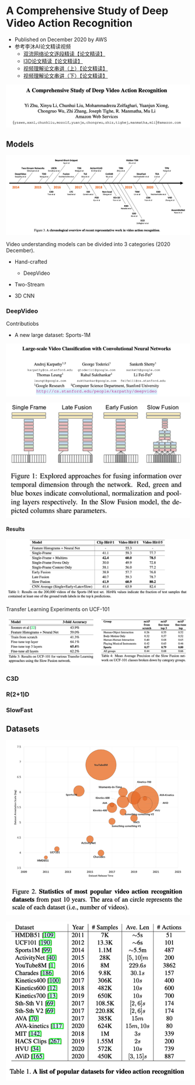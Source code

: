 A Comprehensive Study of Deep Video Action Recognition
===

- Published on December 2020 by AWS
- 参考李沐AI论文精读视频
    - [双流网络论文逐段精读【论文精读】](https://www.bilibili.com/video/BV1mq4y1x7RU/)
    - [I3D论文精读【论文精读】](https://www.bilibili.com/video/BV1tY4y1p7hq/)
    - [视频理解论文串讲（上）【论文精读】](https://www.bilibili.com/video/BV1fL4y157yA/)
    - [视频理解论文串讲（下）【论文精读】](https://www.bilibili.com/video/BV11Y411P7ep/)

![survey-cover](imgs/survey-cover.png)

Models
---

![surve-model-time](imgs/surve-model-time.png)

Video understanding models can be divided into 3 categories (2020 December).

- Hand-crafted
    - DeepVideo

- Two-Stream
- 3D CNN

### DeepVideo

Contributiobs

- A new large dataset: Sports-1M

![deepvideo-cover](imgs/deepvideo-cover.png)

![deepvideo-fusion](imgs/deepvideo-fusion.png)

#### Results

![deepvideo-multiresolution](imgs/deepvideo-sports1m.png)

Transfer Learning Experiments on UCF-101

![deepvideo-ucf101](imgs/deepvideo-ucf101.png)

### C3D

### R(2+1)D

### SlowFast

Datasets
---

![survey-datasets-statistics](imgs/survey-datasets-statistics.png)

![survey-dataset-list](imgs/survey-dataset-list.png)
